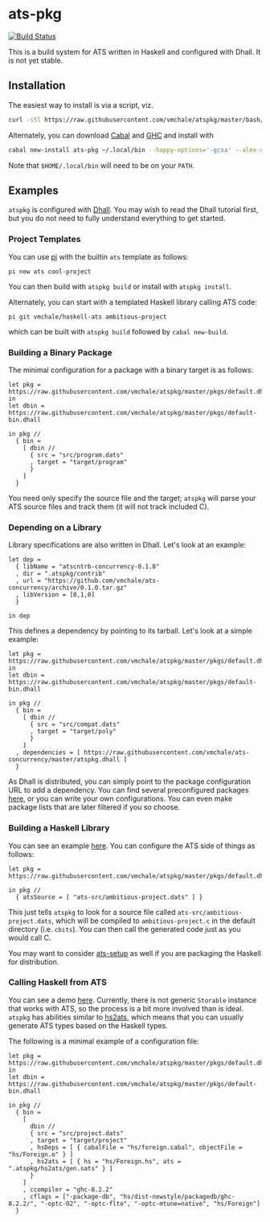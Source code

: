 # ats-pkg

[![Build Status](https://travis-ci.org/vmchale/atspkg.svg?branch=master)](https://travis-ci.org/vmchale/atspkg)

This is a build system for ATS written in Haskell and configured with Dhall. It
is not yet stable.

## Installation

The easiest way to install is via a script, viz.

```bash
curl -sSl https://raw.githubusercontent.com/vmchale/atspkg/master/bash/install.sh | bash -s
```

Alternately, you can download
[Cabal](https://www.haskell.org/cabal/download.html) and
[GHC](https://www.haskell.org/ghc/download.html) and install with

```bash
cabal new-install ats-pkg ~/.local/bin --happy-options='-gcsa' --alex-options='-g'
```

Note that `$HOME/.local/bin` will need to be on your `PATH`.

## Examples

`atspkg` is configured with
[Dhall](https://hackage.haskell.org/package/dhall/docs/Dhall-Tutorial.html). You
may wish to read the Dhall tutorial first, but you do not need to fully
understand everything to get started.

### Project Templates

You can use [pi](https://github.com/vmchale/project-init) with the builtin `ats`
template as follows:

```
pi new ats cool-project
```

You can then build with `atspkg build` or install with `atspkg install`.

Alternately, you can start with a templated Haskell library calling ATS code:

```
pi git vmchale/haskell-ats ambitious-project
```

which can be built with `atspkg build` followed by `cabal new-build`.

### Building a Binary Package

The minimal configuration for a package with a binary target is as follows:

```dhall
let pkg = https://raw.githubusercontent.com/vmchale/atspkg/master/pkgs/default.dhall
in
let dbin = https://raw.githubusercontent.com/vmchale/atspkg/master/pkgs/default-bin.dhall

in pkg //
  { bin =
    [ dbin //
      { src = "src/program.dats"
      , target = "target/program"
      }
    ]
  }
```

You need only specify the source file and the target; `atspkg` will parse your
ATS source files and track them (it will not track included C).

### Depending on a Library

Library specifications are also written in Dhall. Let's look at an example:

```dhall
let dep =
  { libName = "atscntrb-concurrency-0.1.0"
  , dir = ".atspkg/contrib"
  , url = "https://github.com/vmchale/ats-concurrency/archive/0.1.0.tar.gz"
  , libVersion = [0,1,0]
  }

in dep
```

This defines a dependency by pointing to its tarball. Let's look at a simple
example:

```
let pkg = https://raw.githubusercontent.com/vmchale/atspkg/master/pkgs/default.dhall
in
let dbin = https://raw.githubusercontent.com/vmchale/atspkg/master/pkgs/default-bin.dhall

in pkg //
  { bin =
    [ dbin //
      { src = "src/compat.dats"
      , target = "target/poly"
      }
    ]
  , dependencies = [ https://raw.githubusercontent.com/vmchale/ats-concurrency/master/atspkg.dhall ]
  }
```

As Dhall is distributed, you can simply point to the package configuration URL
to add a dependency. You can find several preconfigured packages
[here](https://github.com/vmchale/atspkg/tree/master/pkgs), or you can write
your own configurations. You can even make package lists that are later filtered
if you so choose.

### Building a Haskell Library

You can see an example [here](https://github.com/vmchale/fast-arithmetic). You
can configure the ATS side of things as follows:

```
let pkg = https://raw.githubusercontent.com/vmchale/atspkg/master/pkgs/default.dhall

in pkg //
  { atsSource = [ "ats-src/ambitious-project.dats" ] }
```

This just tells `atspkg` to look for a source file called
`ats-src/ambitious-project.dats`, which will be compiled to
`ambitious-project.c` in the default directory (i.e. `cbits`). You can then
call the generated code just as you would call C.

You may want to consider
[ats-setup](http://hackage.haskell.org/package/ats-setup) as well if you are
packaging the Haskell for distribution.

### Calling Haskell from ATS

You can see a demo [here](https://github.com/vmchale/fast-arithmetic).
Currently, there is not generic `Storable` instance that works with ATS, so the
process is a bit more involved than is ideal. `atspkg` has abilities similar to
[hs2ats](http://hackage.haskell.org/package/hs2ats), which means that you can
usually generate ATS types based on the Haskell types.

The following is a minimal example of a configuration file:

```dhall
let pkg = https://raw.githubusercontent.com/vmchale/atspkg/master/pkgs/default.dhall
in
let dbin = https://raw.githubusercontent.com/vmchale/atspkg/master/pkgs/default-bin.dhall

in pkg //
  { bin =
    [
      dbin //
      { src = "src/project.dats"
      , target = "target/project"
      , hsDeps = [ { cabalFile = "hs/foreign.cabal", objectFile = "hs/Foreign.o" } ]
      , hs2ats = [ { hs = "hs/Foreign.hs", ats = ".atspkg/hs2ats/gen.sats" } ]
      }
    ]
    , ccompiler = "ghc-8.2.2"
    , cflags = ["-package-db", "hs/dist-newstyle/packagedb/ghc-8.2.2/", "-optc-O2", "-optc-flto", "-optc-mtune=native", "hs/Foreign"]
  }
```
